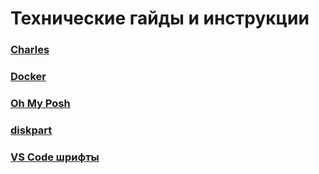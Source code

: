 # Технические гайды и инструкции

### [Charles](./charles/charles.md)

### [Docker](./docker/docker.md)

### [Oh My Posh](./oh-my-posh/oh-my-posh.md)

### [diskpart](./charles/charles.md)

### [VS Code шрифты](./charles/charles.md)
